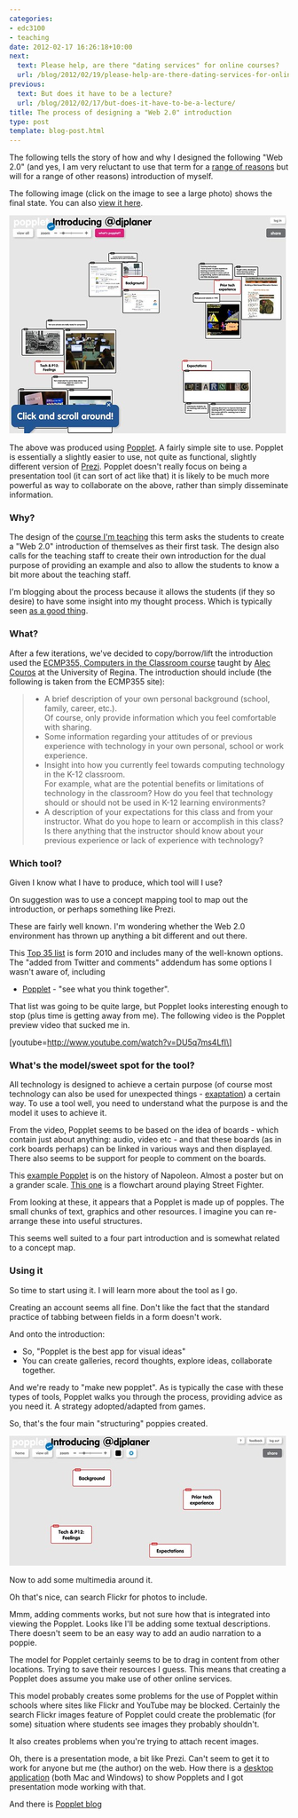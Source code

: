 ```yaml
---
categories:
- edc3100
- teaching
date: 2012-02-17 16:26:18+10:00
next:
  text: Please help, are there "dating services" for online courses?
  url: /blog/2012/02/19/please-help-are-there-dating-services-for-online-courses/
previous:
  text: But does it have to be a lecture?
  url: /blog/2012/02/17/but-does-it-have-to-be-a-lecture/
title: The process of designing a "Web 2.0" introduction
type: post
template: blog-post.html
---
```

The following tells the story of how and why I designed the following "Web 2.0" (and yes, I am very reluctant to use that term for a [range of reasons](http://www.computerweekly.com/feature/Web-20-What-does-it-constitute) but will for a range of other reasons) introduction of myself.

The following image (click on the image to see a large photo) shows the final state. You can also [view it here](http://popplet.com/app/#/196113).

[![The finished introductory Popplet](images/6890101217_dc11f38d06.jpg)](http://www.flickr.com/photos/david_jones/6890101217/ "The finished introductory Popplet by David T Jones, on Flickr")

The above was produced using [Popplet](http://popplet.com/). A fairly simple site to use. Popplet is essentially a slightly easier to use, not quite as functional, slightly different version of [Prezi](http://prezi.com/). Popplet doesn't really focus on being a presentation tool (it can sort of act like that) it is likely to be much more powerful as way to collaborate on the above, rather than simply disseminate information.

### Why?

The design of the [course I'm teaching](http://www.usq.edu.au/course/synopses/2012/EDC3100.html) this term asks the students to create a "Web 2.0" introduction of themselves as their first task. The design also calls for the teaching staff to create their own introduction for the dual purpose of providing an example and also to allow the students to know a bit more about the teaching staff.

I'm blogging about the process because it allows the students (if they so desire) to have some insight into my thought process. Which is typically seen [as a good thing](http://chronicle.com/blognetwork/castingoutnines/2012/02/13/four-things-lecture-is-good-for/).

### What?

After a few iterations, we've decided to copy/borrow/lift the introduction used the [ECMP355, Computers in the Classroom course](http://chronicle.com/blognetwork/castingoutnines/2012/02/13/four-things-lecture-is-good-for/) taught by [Alec Couros](http://education.uregina.ca/technology/ecmp355/instructor.html) at the University of Regina. The introduction should include (the following is taken from the ECMP355 site):

> - A brief description of your own personal background (school, family, career, etc.).  
>     Of course, only provide information which you feel comfortable with sharing.
> - Some information regarding your attitudes of or previous experience with technology in your own personal, school or work experience.
> - Insight into how you currently feel towards computing technology in the K-12 classroom.  
>     For example, what are the potential benefits or limitations of technology in the classroom? How do you feel that technology should or should not be used in K-12 learning environments?
> - A description of your expectations for this class and from your instructor. What do you hope to learn or accomplish in this class? Is there anything that the instructor should know about your previous experience or lack of experience with technology?

### Which tool?

Given I know what I have to produce, which tool will I use?

On suggestion was to use a concept mapping tool to map out the introduction, or perhaps something like Prezi.

These are fairly well known. I'm wondering whether the Web 2.0 environment has thrown up anything a bit different and out there.

This [Top 35 list](http://edudemic.com/2010/07/the-35-best-web-2-0-classroom-tools-chosen-by-you/) is form 2010 and includes many of the well-known options. The "added from Twitter and comments" addendum has some options I wasn't aware of, including

- [Popplet](http://popplet.com/) - "see what you think together".

That list was going to be quite large, but Popplet looks interesting enough to stop (plus time is getting away from me). The following video is the Popplet preview video that sucked me in.

\[youtube=http://www.youtube.com/watch?v=DU5q7ms4LfI\]

### What's the model/sweet spot for the tool?

All technology is designed to achieve a certain purpose (of course most technology can also be used for unexpected things - [exaptation](http://en.wikipedia.org/wiki/Exaptation)) a certain way. To use a tool well, you need to understand what the purpose is and the model it uses to achieve it.

From the video, Popplet seems to be based on the idea of boards - which contain just about anything: audio, video etc - and that these boards (as in cork boards perhaps) can be linked in various ways and then displayed. There also seems to be support for people to comment on the boards.

This [example Popplet](http://popplet.com/app/#/489) is on the history of Napoleon. Almost a poster but on a grander scale. [This one](http://popplet.com/app/#/334) is a flowchart around playing Street Fighter.

From looking at these, it appears that a Popplet is made up of popples. The small chunks of text, graphics and other resources. I imagine you can re-arrange these into useful structures.

This seems well suited to a four part introduction and is somewhat related to a concept map.

### Using it

So time to start using it. I will learn more about the tool as I go.

Creating an account seems all fine. Don't like the fact that the standard practice of tabbing between fields in a form doesn't work.

And onto the introduction:

- So, "Popplet is the best app for visual ideas"
- You can create galleries, record thoughts, explore ideas, collaborate together.

And we're ready to "make new popplet". As is typically the case with these types of tools, Popplet walks you through the process, providing advice as you need it. A strategy adopted/adapted from games.

So, that's the four main "structuring" poppies created.

[![Step 1: Creating a Popplet](images/6889430613_3c386f0880.jpg)](http://www.flickr.com/photos/david_jones/6889430613/ "Step 1: Creating a Popplet by David T Jones, on Flickr")

Now to add some multimedia around it.

Oh that's nice, can search Flickr for photos to include.

Mmm, adding comments works, but not sure how that is integrated into viewing the Popplet. Looks like I'll be adding some textual descriptions. There doesn't seem to be an easy way to add an audio narration to a poppie.

The model for Popplet certainly seems to be to drag in content from other locations. Trying to save their resources I guess. This means that creating a Popplet does assume you make use of other online services.

This model probably creates some problems for the use of Popplet within schools where sites like Flickr and YouTube may be blocked. Certainly the search Flickr images feature of Popplet could create the problematic (for some) situation where students see images they probably shouldn't.

It also creates problems when you're trying to attach recent images.

Oh, there is a presentation mode, a bit like Prezi. Can't seem to get it to work for anyone but me (the author) on the web. How there is a [desktop application](http://www.popplet.com/poppletpresenter/poppletpresenter.air) (both Mac and Windows) to show Popplets and I got presentation mode working with that.

And there is [Popplet blog](http://blog.popplet.com/)